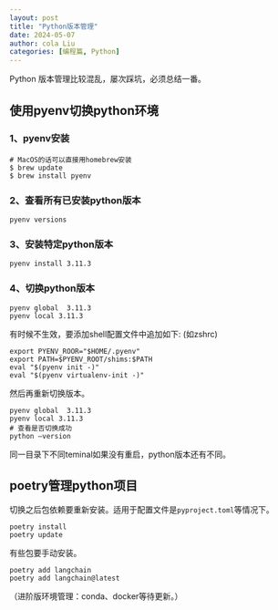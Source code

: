 ```yaml
---
layout: post
title: "Python版本管理"
date: 2024-05-07
author: cola Liu
categories: [编程篇, Python]
---
```


Python 版本管理比较混乱，屡次踩坑，必须总结一番。


## 使用pyenv切换python环境

### 1、pyenv安装
```shell
# MacOS的话可以直接用homebrew安装
$ brew update
$ brew install pyenv 
```

### 2、查看所有已安装python版本
```shell
pyenv versions
```

### 3、安装特定python版本
```shell
pyenv install 3.11.3
```

### 4、切换python版本
```shell
pyenv global  3.11.3
pyenv local 3.11.3
```

有时候不生效，要添加shell配置文件中追加如下: (如zshrc)
```shell
export PYENV_ROOR="$HOME/.pyenv"
export PATH=$PYENV_ROOT/shims:$PATH
eval "$(pyenv init -)"
eval "$(pyenv virtualenv-init -)"
```
然后再重新切换版本。

```shell
pyenv global  3.11.3
pyenv local 3.11.3
# 查看是否切换成功
python —version
```

同一目录下不同teminal如果没有重启，python版本还有不同。

## poetry管理python项目

切换之后包依赖要重新安装。适用于配置文件是`pyproject.toml`等情况下。

```shell
poetry install
poetry update
```

有些包要手动安装。

```shell
poetry add langchain
poetry add langchain@latest
```


（进阶版环境管理：conda、docker等待更新。）
